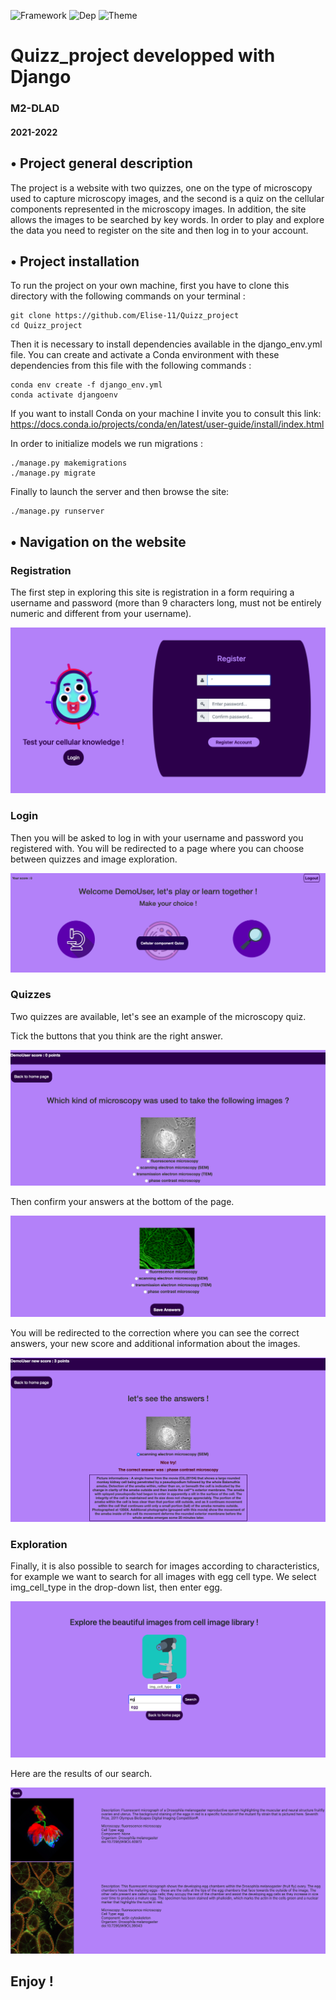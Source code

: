 ![Framework](https://img.shields.io/badge/Framework-Django-light.svg)
![Dep](https://img.shields.io/badge/Dependencies-conda_environnement-green.svg)
![Theme](https://img.shields.io/badge/Theme-Cellular_image_quiz-light.svg)

# Quizz_project developped with Django 


### M2-DLAD 
#### 2021-2022

## • Project general description 
The project is a website with two quizzes, one on the type of microscopy used to capture 
microscopy images, and the second is a quiz on the cellular components represented in the
microscopy images. In addition, the site allows the images to be searched by key words. 
In order to play and explore the data you need to register on the site and then log in 
to your account.

## • Project installation 
To run the project on your own machine, first you have to clone this directory with 
the following commands on your terminal : 

```{}
git clone https://github.com/Elise-11/Quizz_project
cd Quizz_project
```
Then it is necessary to install dependencies available in the django_env.yml file. 
You can create and activate a Conda environment with these dependencies from this file 
with the following commands :
```{}
conda env create -f django_env.yml
conda activate djangoenv
```
If you want to install Conda on your machine I invite you to consult this link: 
https://docs.conda.io/projects/conda/en/latest/user-guide/install/index.html

In order to initialize models we run migrations : 
```{}
./manage.py makemigrations 
./manage.py migrate
```

Finally to launch the server and then browse the site: 
```{}
./manage.py runserver
```

## • Navigation on the website

### Registration
The first step in exploring this site is registration 
in a form requiring a username and password 
(more than 9 characters long, must not be entirely numeric and different from your username).

![image](img_readme/register.png)

### Login 
Then you will be asked to log in with your username and password you registered with. 
You will be redirected to a page where you can choose between quizzes and image exploration. 

![image](img_readme/home.png)

### Quizzes
Two quizzes are available, let's see an example of the microscopy quiz. 

Tick the buttons that you think are the right answer. 

![image](img_readme/question.png)

Then confirm your answers at the bottom of the page.

![image](img_readme/confirm_answers.png)

You will be redirected to the correction where you can see the correct answers, 
your new score and additional information about the images. 

![image](img_readme/correction.png)


### Exploration
Finally, it is also possible to search for images according to characteristics, 
for example we want to search for all images with egg cell type. 
We select img_cell_type in the drop-down list, then enter egg. 

![image](img_readme/autocompletion.png)

Here are the results of our search. 

![image](img_readme/img_search.png)


## Enjoy ! 
